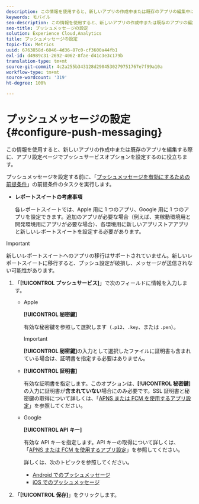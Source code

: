 ```yaml
---
description: この情報を使用すると、新しいアプリの作成中または既存のアプリの編集中に、アプリ設定ページでプッシュサービスオプションを設定するのに役立ちます。
keywords: モバイル
seo-description: この情報を使用すると、新しいアプリの作成中または既存のアプリの編集中に、アプリ設定ページでプッシュサービスオプションを設定するのに役立ちます。
seo-title: プッシュメッセージの設定
solution: Experience Cloud,Analytics
title: プッシュメッセージの設定
topic-fix: Metrics
uuid: 6763858d-6046-4d36-87c0-cf3600a44fb1
exl-id: d4989c31-2692-4062-8fae-d41c3e3c179b
translation-type: tm+mt
source-git-commit: 4c2a255b343128d2904530279751767e7f99a10a
workflow-type: tm+mt
source-wordcount: '319'
ht-degree: 100%

---
```


# プッシュメッセージの設定 {#configure-push-messaging}

この情報を使用すると、新しいアプリの作成中または既存のアプリを編集する際に、アプリ設定ページでプッシュサービスオプションを設定するのに役立ちます。

プッシュメッセージを設定する前に、「[プッシュメッセージを有効にするための前提条件](/help/using/c-manage-app-settings/c-mob-confg-app/configure-push-messaging/prerequisites-push-messaging.md)」の前提条件のタスクを実行します。

* **レポートスイートの考慮事項**

   各レポートスイートでは、Apple 用に 1 つのアプリ、Google 用に 1 つのアプリを設定できます。追加のアプリが必要な場合（例えば、実稼動環境用と開発環境用にアプリが必要な場合）、各環境用に新しいアプリストアアプリと新しいレポートスイートを設定する必要があります。

>[!IMPORTANT]
>
>新しいレポートスイートへのアプリの移行はサポートされていません。新しいレポートスイートに移行すると、プッシュ設定が破損し、メッセージが送信されない可能性があります。

1. 「**[!UICONTROL プッシュサービス]**」で次のフィールドに情報を入力します。

   * Apple

      **[!UICONTROL 秘密鍵]**

      有効な秘密鍵を参照して選択します（`.p12`、`.key`、または `.pen`）。

      >[!IMPORTANT]
      >**[!UICONTROL 秘密鍵]**&#x200B;の入力として選択したファイルに証明書も含まれている場合は、証明書を指定する必要はありません。

   * **[!UICONTROL 証明書]**

      有効な証明書を指定します。このオプションは、**[!UICONTROL 秘密鍵]**&#x200B;の入力に証明書が&#x200B;**含まれていない**&#x200B;場合にのみ必要です。SSL 証明書と秘密鍵の取得について詳しくは、「[APNS または FCM を使用するアプリ設定](/help/using/c-manage-app-settings/c-mob-confg-app/configure-push-messaging/configure-app-apns-gcm.md)」を参照してください。

   * Google

      **[!UICONTROL API キー]**

      有効な API キーを指定します。API キーの取得について詳しくは、「[APNS または FCM を使用するアプリ設定](/help/using/c-manage-app-settings/c-mob-confg-app/configure-push-messaging/configure-app-apns-gcm.md)」を参照してください。

      詳しくは、次のトピックを参照してください。

      * [Android でのプッシュメッセージ](/help/android/messaging-main/push-messaging/push-messaging.md)
      * [iOS でのプッシュメッセージ](/help/ios/messaging-main/push-messaging/push-messaging.md)

1. 「**[!UICONTROL 保存]**」をクリックします。
